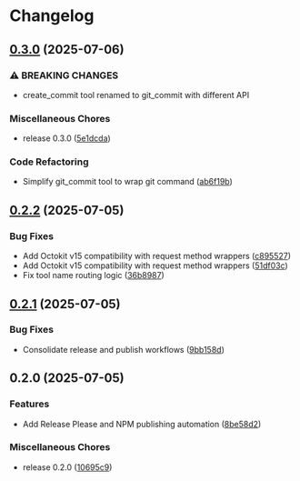 # Changelog

## [0.3.0](https://github.com/hiragram/github-as-app/compare/v0.2.2...v0.3.0) (2025-07-06)


### ⚠ BREAKING CHANGES

* create_commit tool renamed to git_commit with different API

### Miscellaneous Chores

* release 0.3.0 ([5e1dcda](https://github.com/hiragram/github-as-app/commit/5e1dcdaaca0435813fefb8215d082d75a3169cbb))


### Code Refactoring

* Simplify git_commit tool to wrap git command ([ab6f19b](https://github.com/hiragram/github-as-app/commit/ab6f19bfc98acfd5f57db34c9f704f6f2053b12f))

## [0.2.2](https://github.com/hiragram/github-as-app/compare/v0.2.1...v0.2.2) (2025-07-05)


### Bug Fixes

* Add Octokit v15 compatibility with request method wrappers ([c895527](https://github.com/hiragram/github-as-app/commit/c895527bc252aaac5c5f9e5833858e52ea1cc6e8))
* Add Octokit v15 compatibility with request method wrappers ([51df03c](https://github.com/hiragram/github-as-app/commit/51df03c2396b3216128bea5df8965351b14f1fbe))
* Fix tool name routing logic ([36b8987](https://github.com/hiragram/github-as-app/commit/36b89870738bf5f1224602db0f6c5d3c81d22a44))

## [0.2.1](https://github.com/hiragram/github-as-app/compare/v0.2.0...v0.2.1) (2025-07-05)


### Bug Fixes

* Consolidate release and publish workflows ([9bb158d](https://github.com/hiragram/github-as-app/commit/9bb158d3930f96018cb119f298ca40ba52c06b2b))

## 0.2.0 (2025-07-05)


### Features

* Add Release Please and NPM publishing automation ([8be58d2](https://github.com/hiragram/github-as-app/commit/8be58d223eebbe5059d2053184a8d743386cb4c1))


### Miscellaneous Chores

* release 0.2.0 ([10695c9](https://github.com/hiragram/github-as-app/commit/10695c96e383640be0cf24d07fca2d80aa21044c))
